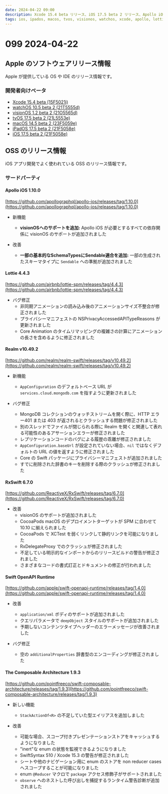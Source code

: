 ```yaml
---
date: 2024-04-22 09:00
description: Xcode 15.4 beta リリース、iOS 17.5 beta 2 リリース、Apollo iOS 1.10.0 リリース、Lottie 4.4.3 リリース、Realm v10.49.2 リリース、ほか
tags: ios, ipados, macos, tvos, visionos, watchos, xcode, apollo, lottie, realm, rxswift, the-composable-architecture, 
---
```

# 099 2024-04-22

## Apple のソフトウェアリリース情報

Apple が提供している OS や IDE のリリース情報です。

### 開発者向けベータ

- [Xcode 15.4 beta (15F5021i)](https://developer.apple.com/news/releases/?id=04162024b)
- [watchOS 10.5 beta 2 (21T5555d)](https://developer.apple.com/news/releases/?id=04162024h)
- [visionOS 1.2 beta 2 (21O5565d)](https://developer.apple.com/news/releases/?id=04162024f)
- [tvOS 17.5 beta 2 (21L5553e)](https://developer.apple.com/news/releases/?id=04162024d)
- [macOS 14.5 beta 2 (23F5059e)](https://developer.apple.com/news/releases/?id=04162024e)
- [iPadOS 17.5 beta 2 (21F5058e)](https://developer.apple.com/news/releases/?id=04162024g)
- [iOS 17.5 beta 2 (21F5058e)](https://developer.apple.com/news/releases/?id=04162024c)

## OSS のリリース情報

iOS アプリ開発でよく使われている OSS のリリース情報です。


### サードパーティ

#### Apollo iOS 1.10.0

[https://github.com/apollographql/apollo-ios/releases/tag/1.10.0](https://github.com/apollographql/apollo-ios/releases/tag/1.10.0)

- 新機能
  - **visionOSへのサポートを追加:** Apollo iOS が必要とするすべての依存関係に visionOS のサポートが追加されました

- 改善
  - **一部の基本的なSchemaTypesにSendable適合を追加:** 一部の生成されたスキーマタイプに `Sendable` への準拠が追加されました

#### Lottie 4.4.3

[https://github.com/airbnb/lottie-spm/releases/tag/4.4.3](https://github.com/airbnb/lottie-spm/releases/tag/4.4.3)

-  バグ修正
   - 非同期アニメーションの読み込み後のアニメーションサイズ不整合が修正されました
   - プライバシーマニフェストの NSPrivacyAccessedAPITypeReasons が更新されました
   - Core Animation のタイムリマッピングの複雑さの計算にアニメーションの長さを含めるように修正されました

#### Realm v10.49.2

[https://github.com/realm/realm-swift/releases/tag/v10.49.2](https://github.com/realm/realm-swift/releases/tag/v10.49.2)

- 新機能
  - `AppConfiguration` のデフォルトベース URL が `services.cloud.mongodb.com` を指すように更新されました

- バグ修正

  - MongoDB コレクションのウォッチストリームを開く際に、HTTP エラー401 または 403 が返されるとクラッシュする問題が修正されました
  - 別のスレッドでファイルが閉じられる際に Realm を開くと関連して表れる可能性のあるアサーションエラーが修正されました
  - レプリケーションコードのバグによる履歴の乖離が修正されました
  - `AppConfiguration.baseUrl` が設定されていない場合、`nil` ではなくデフォルトの URL の値を返すように修正されました
  - Core の Swift パッケージにプライバシーマニフェストが追加されました
  - すでに削除された辞書のキーを削除する際のクラッシュが修正されました

#### RxSwift 6.7.0

[https://github.com/ReactiveX/RxSwift/releases/tag/6.7.0](https://github.com/ReactiveX/RxSwift/releases/tag/6.7.0)

- 改善
  - visionOS のサポートが追加されました
  - CocoaPods macOS のデプロイメントターゲットが SPM に合わせて 10.10 に揃えられました
  - CocoaPods で XCTest を弱くリンクして静的リンクを可能になりました
  - RxDelegateProxy でのクラッシュが修正されました
  - 不足している明示的なインポートからのリリースビルドの警告が修正されました
  - さまざまなコードの書式訂正とドキュメントの修正が行われました

#### Swift OpenAPI Runtime

[https://github.com/apple/swift-openapi-runtime/releases/tag/1.4.0](https://github.com/apple/swift-openapi-runtime/releases/tag/1.4.0)

- 改善
  - `application/xml` ボディのサポートが追加されました
  - クエリパラメータで `deepObject` スタイルのサポートが追加されました
  - 予期しないコンテンツタイプヘッダーのエラーメッセージが改善されました

- バグ修正
  - 空の `additionalProperties` 辞書型のエンコーディングが修正されました
  

#### The Composable Architecture 1.9.3

[https://github.com/pointfreeco/swift-composable-architecture/releases/tag/1.9.3](https://github.com/pointfreeco/swift-composable-architecture/releases/tag/1.9.3)

- 新しい機能
  - `StackActionOf<R>` の不足していた型エイリアスを追加しました

- 改善
  - 可能な場合、スコープ付きプレゼンテーションストアをキャッシュするようになりました
  - "inert"な enum の状態を監視できるようになりました
  - SwiftSyntax 510 / Xcode 15.3 の警告が修正されました
  - シートや他のナビゲーション用に enum のストアを non reducer cases へスコープすることが可能になりました
  - enum `@Reducer` マクロで `package` アクセス修飾子がサポートされました
  - `observe` へのネストした呼び出しを捕捉するランタイム警告診断が追加されました
